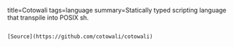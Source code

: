 title=Cotowali
tags=language
summary=Statically typed scripting language that transpile into POSIX sh.
~~~~~~

[Source](https://github.com/cotowali/cotowali)

